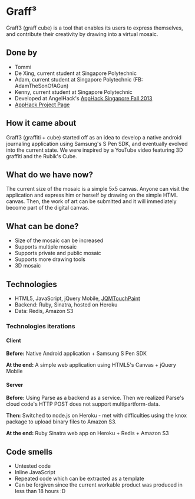 # Graff³Graff3 (graff cube) is a tool that enables its users to express themselves, and contribute their creativity by drawing into a virtual mosaic.## Done by* Tommi* De Xing, current student at Singapore Polytechnic* Adam, current student at Singapore Polytechnic (FB: AdamTheSonOfAGun)* Kenny, current student at Singapore Polytechnic* Developed at AngelHack's [AppHack Singapore Fall 2013](http://www.hackathon.io/apphack14)* [AppHack Project Page](http://www.hackathon.io/projects/3709)## How it came aboutGraff3 (graffiti + cube) started off as an idea to develop a native android journaling  application using Samsung's S Pen SDK, and eventually evolved into the current state. We were inspired by a YouTube video featuring 3D graffiti and the Rubik's Cube. ## What do we have now?The current size of the mosaic is a simple 5x5 canvas. Anyone can visit the application and express him or herself by drawing on the simple HTML canvas. Then, the work of art can be submitted and it will immediately become part of the digital canvas.## What can be done?* Size of the mosaic can be increased* Supports multiple mosaic* Supports private and public mosaic* Supports more drawing tools* 3D mosaic## Technologies* HTML5, JavaScript, jQuery Mobile, [JQMTouchPaint](https://github.com/Rockncoder/JQMTouchPaint)* Backend: Ruby, Sinatra, hosted on Heroku* Data: Redis, Amazon S3### Technologies iterations#### Client**Before:** Native Android application + Samsung S Pen SDK**At the end:** A simple web application using HTML5's Canvas + jQuery Mobile#### Server**Before:** Using Parse as a backend as a service. Then we realized Parse's cloud code's HTTP POST does not support multipartform-data.**Then:** Switched to node.js on Heroku - met with difficulties using the knox package to upload binary files to Amazon S3.**At the end:** Ruby Sinatra web app on Heroku + Redis + Amazon S3## Code smells* Untested code* Inline JavaScript* Repeated code which can be extracted as a template* Can be forgiven since the current workable product was produced in less than 18 hours :D
